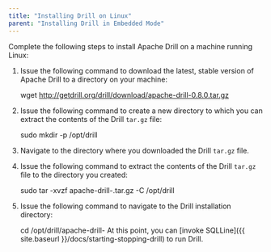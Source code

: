 ```yaml
---
title: "Installing Drill on Linux"
parent: "Installing Drill in Embedded Mode"
---
```

Complete the following steps to install Apache Drill on a machine running
Linux:

  1. Issue the following command to download the latest, stable version of Apache Drill to a directory on your machine:
    
        wget http://getdrill.org/drill/download/apache-drill-0.8.0.tar.gz
  2. Issue the following command to create a new directory to which you can extract the contents of the Drill `tar.gz` file:
  
        sudo mkdir -p /opt/drill
  3. Navigate to the directory where you downloaded the Drill `tar.gz` file.
  4. Issue the following command to extract the contents of the Drill `tar.gz` file to the directory you created:
  
        sudo tar -xvzf apache-drill-<version>.tar.gz -C /opt/drill
  5. Issue the following command to navigate to the Drill installation directory:

        cd /opt/drill/apache-drill-<version>
At this point, you can [invoke
SQLLine]({{ site.baseurl }}/docs/starting-stopping-drill) to run Drill.